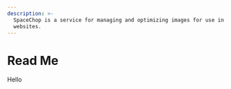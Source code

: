 ```yaml
---
description: >-
  SpaceChop is a service for managing and optimizing images for use in apps and
  websites.
---
```


# Read Me

Hello

